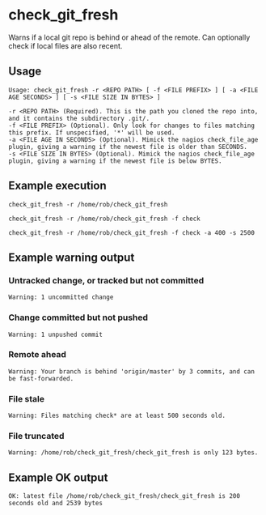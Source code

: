 # check_git_fresh
Warns if a local git repo is behind or ahead of the remote. Can optionally check if local files are also recent.

## Usage
```
Usage: check_git_fresh -r <REPO PATH> [ -f <FILE PREFIX> ] [ -a <FILE AGE SECONDS> ] [ -s <FILE SIZE IN BYTES> ]

-r <REPO PATH> (Required). This is the path you cloned the repo into, and it contains the subdirectory .git/.
-f <FILE PREFIX> (Optional). Only look for changes to files matching this prefix. If unspecified, '*' will be used.
-a <FILE AGE IN SECONDS> (Optional). Mimick the nagios check_file_age plugin, giving a warning if the newest file is older than SECONDS. 
-s <FILE SIZE IN BYTES> (Optional). Mimick the nagios check_file_age plugin, giving a warning if the newest file is below BYTES.
```

## Example execution
`check_git_fresh -r /home/rob/check_git_fresh`

`check_git_fresh -r /home/rob/check_git_fresh -f check`

`check_git_fresh -r /home/rob/check_git_fresh -f check -a 400 -s 2500`


## Example warning output

### Untracked change, or tracked but not committed
`Warning: 1 uncommitted change`

### Change committed but not pushed
`Warning: 1 unpushed commit`

### Remote ahead
`Warning: Your branch is behind 'origin/master' by 3 commits, and can be fast-forwarded.`

### File stale
`Warning: Files matching check* are at least 500 seconds old.`

### File truncated
`Warning: /home/rob/check_git_fresh/check_git_fresh is only 123 bytes.`

## Example OK output
`OK: latest file /home/rob/check_git_fresh/check_git_fresh is 200 seconds old and 2539 bytes
`
